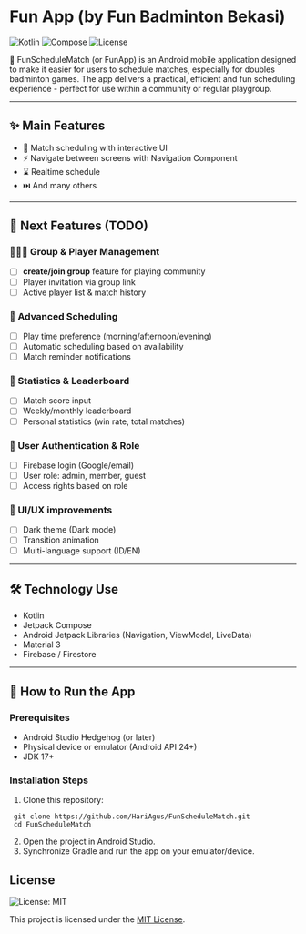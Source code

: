 # Fun App (by Fun Badminton Bekasi)
![Kotlin](https://img.shields.io/badge/Kotlin-1.9.0-blue?logo=kotlin)
![Compose](https://img.shields.io/badge/Jetpack%20Compose-UI-green?logo=android)
![License](https://img.shields.io/badge/License-MIT-yellow.svg)

📱 FunScheduleMatch (or FunApp) is an Android mobile application designed to make it easier for users to schedule matches, especially for doubles badminton games. The app delivers a practical, efficient and fun scheduling experience - perfect for use within a community or regular playgroup.

---

## ✨ Main Features

- 📅 Match scheduling with interactive UI
- ⚡ Navigate between screens with Navigation Component
- ⌛ Realtime schedule
- ⏭️ And many others

---

## 🔮 Next Features (TODO)

### 🧑‍🤝‍🧑 Group & Player Management
- [ ] **create/join group** feature for playing community
- [ ] Player invitation via group link
- [ ] Active player list & match history

### 📅 Advanced Scheduling
- [ ] Play time preference (morning/afternoon/evening)
- [ ] Automatic scheduling based on availability
- [ ] Match reminder notifications

### 🏅 Statistics & Leaderboard
- [ ] Match score input
- [ ] Weekly/monthly leaderboard
- [ ] Personal statistics (win rate, total matches)

### 🔐 User Authentication & Role
- [ ] Firebase login (Google/email)
- [ ] User role: admin, member, guest
- [ ] Access rights based on role

### 🎨 UI/UX improvements
- [ ] Dark theme (Dark mode)
- [ ] Transition animation
- [ ] Multi-language support (ID/EN)

---

## 🛠️ Technology Use

- Kotlin
- Jetpack Compose
- Android Jetpack Libraries (Navigation, ViewModel, LiveData)
- Material 3
- Firebase / Firestore

---

## 🚀 How to Run the App

### Prerequisites

- Android Studio Hedgehog (or later)
- Physical device or emulator (Android API 24+)
- JDK 17+

### Installation Steps

1. Clone this repository:
```
 git clone https://github.com/HariAgus/FunScheduleMatch.git
 cd FunScheduleMatch
```
2. Open the project in Android Studio.
3. Synchronize Gradle and run the app on your emulator/device.
  
## License

![License: MIT](https://img.shields.io/badge/License-MIT-yellow.svg)

This project is licensed under the [MIT License](LICENSE).
